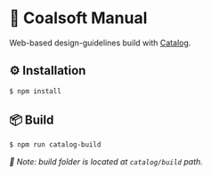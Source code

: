 # 📖 Coalsoft Manual

Web-based design-guidelines build with [Catalog](https://github.com/interactivethings/catalog).

## ⚙️ Installation

```bash
$ npm install
```

## 📦 Build

```bash
$ npm run catalog-build
```

_📌 Note: build folder is located at `catalog/build` path._
